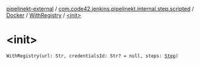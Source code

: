 [pipelinekt-external](../../../index.md) / [com.code42.jenkins.pipelinekt.internal.step.scripted](../../index.md) / [Docker](../index.md) / [WithRegistry](index.md) / [&lt;init&gt;](./-init-.md)

# &lt;init&gt;

`WithRegistry(url: Str, credentialsId: Str? = null, steps: `[`Step`](../../../com.code42.jenkins.pipelinekt.core.step/-step/index.md)`)`